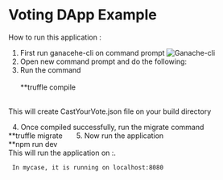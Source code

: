 # Voting DApp Example

How to run this application :
  1. First run ganacehe-cli on command prompt
     ![Ganache-cli](C:/Users/preethi/Picture/VotingDAPP/1ganachecli.JPG)
  2. Open new command prompt and do the following:
  3. Run the command  
      </br>
      **truffle compile
      
    
    This will create CastYourVote.json file on your build directory
    
   4. Once compiled successfully, run the migrate command
       </br>**truffle migrate
      
   5. Now run the application
        </br>**npm run dev 
        
    </br> This will run the application on <host>:<port>. 
     
     
     In mycase, it is running on localhost:8080
     
     
  
  
